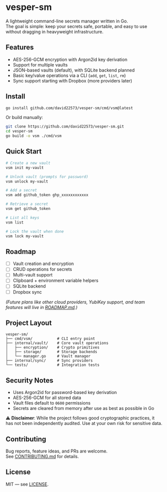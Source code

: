 # vesper-sm

A lightweight command-line secrets manager written in Go.  
The goal is simple: keep your secrets safe, portable, and easy to use without dragging in heavyweight infrastructure.

## Features

- AES-256-GCM encryption with Argon2id key derivation
- Support for multiple vaults
- JSON-based vaults (default), with SQLite backend planned
- Basic key/value operations via a CLI (`add`, `get`, `list`, `rm`)
- Sync support starting with Dropbox (more providers later)

## Install

```bash
go install github.com/david22573/vesper-sm/cmd/vsm@latest
```

Or build manually:

```bash
git clone https://github.com/david22573/vesper-sm.git
cd vesper-sm
go build -o vsm ./cmd/vsm
```

## Quick Start

```bash
# Create a new vault
vsm init my-vault

# Unlock vault (prompts for password)
vsm unlock my-vault

# Add a secret
vsm add github_token ghp_xxxxxxxxxxxx

# Retrieve a secret
vsm get github_token

# List all keys
vsm list

# Lock the vault when done
vsm lock my-vault
```

## Roadmap

- [ ] Vault creation and encryption
- [ ] CRUD operations for secrets
- [ ] Multi-vault support
- [ ] Clipboard + environment variable helpers
- [ ] SQLite backend
- [ ] Dropbox sync

*(Future plans like other cloud providers, YubiKey support, and team features will live in [ROADMAP.md](ROADMAP.md).)*

## Project Layout

```
vesper-sm/
├── cmd/vsm/           # CLI entry point
├── internal/vault/    # Core vault operations
│   ├── encryption/    # Crypto primitives
│   ├── storage/       # Storage backends
│   └── manager.go     # Vault manager
├── internal/sync/     # Sync providers
└── tests/             # Integration tests
```

## Security Notes

- Uses Argon2id for password-based key derivation  
- AES-256-GCM for all stored data  
- Vault files default to `0600` permissions  
- Secrets are cleared from memory after use as best as possible in Go  

⚠️ **Disclaimer**: While the project follows good cryptographic practices, it has not been independently audited. Use at your own risk for sensitive data.

## Contributing

Bug reports, feature ideas, and PRs are welcome.  
See [CONTRIBUTING.md](CONTRIBUTING.md) for details.

## License

MIT — see [LICENSE](LICENSE).
